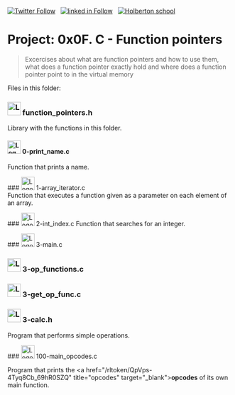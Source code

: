  [![Twitter Follow](https://img.shields.io/twitter/follow/jepez90?label=Follow%20me&style=social)](https://twitter.com/Jepez90) &nbsp; [![linked in Follow](https://img.shields.io/badge/LinkedIn-Follow-blue)](https://www.linkedin.com/in/jerson-p%C3%A9rez-010059a4/) &nbsp; [![Holberton school](https://img.shields.io/badge/Holberton_School-red)](https://twitter.com/HolbertonCOL)
 
# Project: 0x0F. C - Function pointers

> Excercises about what are function pointers and how to use them, what does a function pointer exactly hold and where does a function pointer point to in the virtual memory


Files in this folder:

### <img src="https://i.imgur.com/b3mhfGO.png" alt="Logo document" height="30"> function_pointers.h
Library with the functions in this folder.

#### <img src="https://i.imgur.com/s1rXGpW.png" alt="Logo C" height="30"> 0-print_name.c
Function that prints a name.

### <img src="https://i.imgur.com/s1rXGpW.png" alt="Logo C" height="30"> 1-array_iterator.c
Function that executes a function given as a parameter on each element of an array.

### <img src="https://i.imgur.com/s1rXGpW.png" alt="Logo C" height="30"> 2-int_index.c
Function that searches for an integer.

### <img src="https://i.imgur.com/s1rXGpW.png" alt="Logo C" height="30"> 3-main.c
### <img src="https://i.imgur.com/s1rXGpW.png" alt="Logo C" height="30"> 3-op_functions.c
### <img src="https://i.imgur.com/s1rXGpW.png" alt="Logo C" height="30"> 3-get_op_func.c
### <img src="https://i.imgur.com/b3mhfGO.png" alt="Logo document" height="30"> 3-calc.h

Program that performs simple operations.

### <img src="https://i.imgur.com/s1rXGpW.png" alt="Logo C" height="30"> 100-main_opcodes.c

Program that prints the <a href="/rltoken/QpVps-4Tyq8Cb_69hR0SZQ" title="opcodes" target="_blank">**opcodes**</a> of its own main function.
